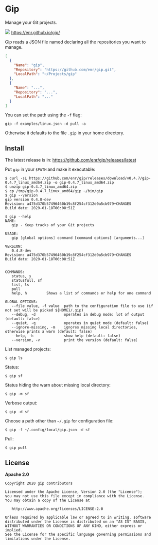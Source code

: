 # Gip

Manage your Git projects.

![](https://github.com/enr/gip/workflows/CI/badge.svg) https://enr.github.io/gip/

Gip reads a JSON file named declaring all the repositories you want to manage.

```json
[
  {
    "Name": "gip",
    "Repository": "https://github.com/enr/gip.git",
    "LocalPath": "~/Projects/gip"
  },
  {
    "Name": "...",
    "Repository": "...",
    "LocalPath": "..."
  }
]
```
You can set the path using the `-f` flag:

```
gip -f examples/linux.json -d pull -a
```

Otherwise it defaults to the file `.gip` in your home directory.

## Install

The latest release is in: https://github.com/enr/gip/releases/latest

Put `gip` in your `$PATH` and make it executable:

```
$ curl -sL https://github.com/enr/gip/releases/download/v0.4.7/gip-0.4.7_linux_amd64.zip -o gip-0.4.7_linux_amd64.zip
$ unzip gip-0.4.7_linux_amd64.zip
$ cp /tmp/gip-0.4.7_linux_amd64/gip ~/bin/gip
$ gip --version
gip version 0.4.8-dev
Revision: a475d370b57496460b19c8f254cf312d0a5cb979+CHANGES
Build date: 2020-01-18T00:08:51Z

$ gip --help
NAME:
   gip - Keep tracks of your Git projects

USAGE:
   gip [global options] command [command options] [arguments...]

VERSION:
   0.4.8-dev
Revision: a475d370b57496460b19c8f254cf312d0a5cb979+CHANGES
Build date: 2020-01-18T00:08:51Z


COMMANDS:
   status, s       
   statusfull, sf  
   list, ls        
   pull            
   help, h         Shows a list of commands or help for one command

GLOBAL OPTIONS:
   --file value, -f value  path to the configuration file to use (if not set will be picked ${HOME}/.gip)
   --debug, -d             operates in debug mode: lot of output (default: false)
   --quiet, -q             operates in quiet mode (default: false)
   --ignore-missing, -m    ignores missing local directories, otherwise prints a warn (default: false)
   --help, -h              show help (default: false)
   --version, -v           print the version (default: false)

```

List managed projects:

```
$ gip ls
```

Status:

```
$ gip sf
```

Status hiding the warn about missing local directory:

```
$ gip -m sf
```

Verbose output:

```
$ gip -d sf
```

Choose a path other than `~/.gip` for configuration file:

```
$ gip -f ~/.config/local/gip.json -d sf
```

Pull:

```
$ gip pull
```


## License

**Apache 2.0**

```
Copyright 2020 gip contributors

Licensed under the Apache License, Version 2.0 (the "License");
you may not use this file except in compliance with the License.
You may obtain a copy of the License at

   http://www.apache.org/licenses/LICENSE-2.0

Unless required by applicable law or agreed to in writing, software
distributed under the License is distributed on an "AS IS" BASIS,
WITHOUT WARRANTIES OR CONDITIONS OF ANY KIND, either express or implied.
See the License for the specific language governing permissions and
limitations under the License.
```
